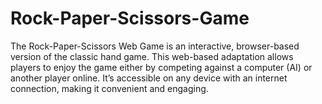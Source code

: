 # Rock-Paper-Scissors-Game
The Rock-Paper-Scissors Web Game is an interactive, browser-based version of the classic hand game. This web-based adaptation allows players to enjoy the game either by competing against a computer (AI) or another player online. It’s accessible on any device with an internet connection, making it convenient and engaging.
